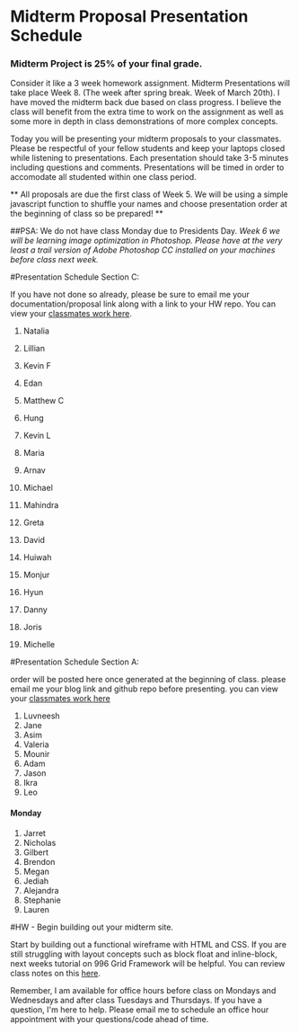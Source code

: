 # Midterm Proposal Presentation Schedule

### Midterm Project is 25% of your final grade. 

Consider it like a 3 week homework assignment. Midterm Presentations will take place Week 8. (The week after spring break. Week of March 20th). I have moved the midterm back due based on class progress. I believe the class will benefit from the extra time to work on the assignment as well as some more in depth in class demonstrations of more complex concepts.

Today you will be presenting your midterm proposals to your classmates. Please be respectful of your fellow students and keep your laptops closed while listening to presentations. Each presentation should take 3-5 minutes including questions and comments. Presentations will be timed in order to accomodate all studented within one class period.

** All proposals are due the first class of Week 5. We will be using a simple javascript function to shuffle your names and choose presentation order at the beginning of class so be prepared! **

##PSA: We do not have class Monday due to Presidents Day. 
*Week 6 we will be learning image optimization in Photoshop. Please have at the very least a trail version of Adobe Photoshop CC installed on your machines before class next week.*

#Presentation Schedule Section C:

If you have not done so already, please be sure to email me your documentation/proposal link along with a link to your HW repo. You can view your [classmates work here](https://github.com/Kadee80/WebDev_Spring17/wiki/Midterm-Proposals-Section-C).

1. Natalia
2. Lillian
3. Kevin F
4. Edan
5. Matthew C
6. Hung
7. Kevin L
8. Maria
9. Arnav
10. Michael
11. Mahindra


1. Greta
2. David
3. Huiwah
4. Monjur
5. Hyun
6. Danny
7. Joris
8. Michelle

#Presentation Schedule Section A:

order will be posted here once generated at the beginning of class. please email me your blog link and github repo before presenting. you can view your [classmates work here](https://github.com/Kadee80/WebDev_Spring17/wiki/Midterm-Proposals-Section-A)

1. Luvneesh
2. Jane
3. Asim
4. Valeria
5. Mounir
6. Adam
7. Jason
8. Ikra
9. Leo

#### Monday
1. Jarret
2. Nicholas
3. Gilbert
4. Brendon
5. Megan
6. Jediah
7. Alejandra
8. Stephanie
9. Lauren

#HW - Begin building out your midterm site. 

Start by building out a functional wireframe with HTML and CSS. If you are still struggling with layout concepts such as block float and inline-block, next weeks tutorial on 996 Grid Framework will be helpful. You can review class notes on this [here](../Week_6/996_Grid).

Remember, I am available for office hours before class on Mondays and Wednesdays and after class Tuesdays and Thursdays. If you have a question, I'm here to help. Please email me to schedule an office hour appointment with your questions/code ahead of time.

